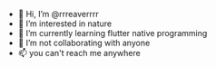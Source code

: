 - 👋 Hi, I’m @rrreaverrrr
- 👀 I’m interested in nature
- 🌱 I’m currently learning flutter native programming
- 💞️ I’m not collaborating with anyone
- 📫 you can't reach me anywhere

<!---
rrreaverrrr/rrreaverrrr is a ✨ special ✨ repository because its `README.md` (this file) appears on your GitHub profile.
You can click the Preview link to take a look at your changes.
--->

